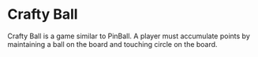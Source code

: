 # Crafty Ball
 Crafty Ball is a game similar to PinBall. A player must accumulate points by maintaining a ball on the board and touching circle on the board. 
